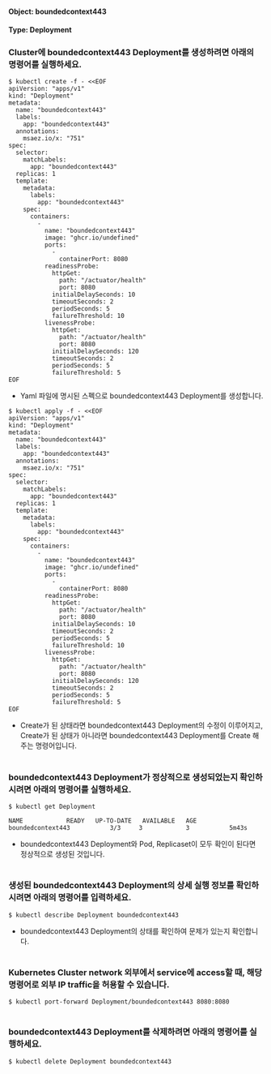 
#### Object: boundedcontext443
#### Type: Deployment

### Cluster에 boundedcontext443 Deployment를 생성하려면 아래의 명령어를 실행하세요.

```
$ kubectl create -f - <<EOF 
apiVersion: "apps/v1"
kind: "Deployment"
metadata: 
  name: "boundedcontext443"
  labels: 
    app: "boundedcontext443"
  annotations: 
    msaez.io/x: "751"
spec: 
  selector: 
    matchLabels: 
      app: "boundedcontext443"
  replicas: 1
  template: 
    metadata: 
      labels: 
        app: "boundedcontext443"
    spec: 
      containers: 
        - 
          name: "boundedcontext443"
          image: "ghcr.io/undefined"
          ports: 
            - 
              containerPort: 8080
          readinessProbe: 
            httpGet: 
              path: "/actuator/health"
              port: 8080
            initialDelaySeconds: 10
            timeoutSeconds: 2
            periodSeconds: 5
            failureThreshold: 10
          livenessProbe: 
            httpGet: 
              path: "/actuator/health"
              port: 8080
            initialDelaySeconds: 120
            timeoutSeconds: 2
            periodSeconds: 5
            failureThreshold: 5
EOF
```
- Yaml 파일에 명시된 스펙으로 boundedcontext443 Deployment를 생성합니다.

```
$ kubectl apply -f - <<EOF 
apiVersion: "apps/v1"
kind: "Deployment"
metadata: 
  name: "boundedcontext443"
  labels: 
    app: "boundedcontext443"
  annotations: 
    msaez.io/x: "751"
spec: 
  selector: 
    matchLabels: 
      app: "boundedcontext443"
  replicas: 1
  template: 
    metadata: 
      labels: 
        app: "boundedcontext443"
    spec: 
      containers: 
        - 
          name: "boundedcontext443"
          image: "ghcr.io/undefined"
          ports: 
            - 
              containerPort: 8080
          readinessProbe: 
            httpGet: 
              path: "/actuator/health"
              port: 8080
            initialDelaySeconds: 10
            timeoutSeconds: 2
            periodSeconds: 5
            failureThreshold: 10
          livenessProbe: 
            httpGet: 
              path: "/actuator/health"
              port: 8080
            initialDelaySeconds: 120
            timeoutSeconds: 2
            periodSeconds: 5
            failureThreshold: 5
EOF
```
- Create가 된 상태라면 boundedcontext443 Deployment의 수정이 이루어지고, Create가 된 상태가 아니라면 boundedcontext443 Deployment를 Create 해주는 명령어입니다.  
#

### boundedcontext443 Deployment가 정상적으로 생성되었는지 확인하시려면 아래의 명령어를 실행하세요.

```
$ kubectl get Deployment

NAME            READY   UP-TO-DATE   AVAILABLE   AGE
boundedcontext443           3/3     3            3           5m43s

```
- boundedcontext443 Deployment와 Pod, Replicaset이 모두 확인이 된다면 정상적으로 생성된 것입니다.
#

### 생성된 boundedcontext443 Deployment의 상세 실행 정보를 확인하시려면 아래의 명령어를 입력하세요.

```
$ kubectl describe Deployment boundedcontext443
```
- boundedcontext443 Deployment의 상태를 확인하여 문제가 있는지 확인합니다. 
#

### Kubernetes Cluster network 외부에서 service에 access할 때, 해당 명령어로 외부 IP traffic을 허용할 수 있습니다.

```
$ kubectl port-forward Deployment/boundedcontext443 8080:8080
```
#

### boundedcontext443 Deployment를 삭제하려면 아래의 명령어를 실행하세요.

```
$ kubectl delete Deployment boundedcontext443
```
#

